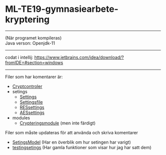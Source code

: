 # ML-TE19-gymnasiearbete-kryptering

---
(När programet kompileras)  
Java verson: 
Openjdk-11 

---

codat i intellij:
https://www.jetbrains.com/idea/download/?fromIDE=#section=windows


---

Filer som har komentarer är:  
- [Cryptcontroler](src/cryptcontroler.java) 
- setings 
  - [Settings](src/setings/Settings.java)
  - [Settingsfile](src/setings/Settingsfile.java)
  - [RESsettings](src/setings/RESsettings.java)
  - [AESsettings](src/setings/AESsettings.java)
- modules
  - [Crypteringsmodule](src/modules/Crypteringsmodule.java) (men inte färdigt)
  
Filer som måste updateras för att använda och skriva komentarer
- [SetingsModel](src/modules/SetingsModel.java) (Har en överblik om hur setingen har varigt)
- [testingsetings](src/tests/testingsetings.java) (Har gamla funktioner som visar hur jag har satt dem)
  
